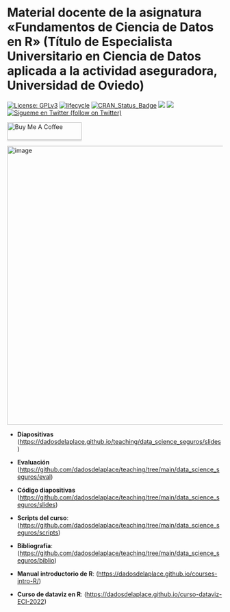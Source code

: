 Material docente de la asignatura «Fundamentos de Ciencia de Datos en R» (Título de Especialista Universitario en Ciencia de Datos aplicada a la actividad aseguradora, Universidad de Oviedo)
======

[![License:
GPLv3](https://img.shields.io/badge/license-GPLv3-blue.svg)](https://www.gnu.org/licenses/gpl-3.0)
[![lifecycle](https://img.shields.io/badge/lifecycle-stable-green.svg)](https://www.tidyverse.org/lifecycle/#stable)
[![CRAN\_Status\_Badge](http://www.r-pkg.org/badges/version/icon)](https://cran.r-project.org/package=icons)
<a href="https://github.com/dadosdelaplace/hilostwitter/graphs/contributors" alt="Contributors"> <img src="https://img.shields.io/github/contributors/dadosdelaplace/hilostwitter" /></a>
<a href="https://github.com/dadosdelaplace/hilostwitter/pulse" alt="Activity"> <img src="https://img.shields.io/github/commit-activity/m/dadosdelaplace/hilostwitter" /></a>
<a href="https://twitter.com/intent/follow?screen_name=dadosdelaplace"> <img src="https://img.shields.io/twitter/follow/dadosdelaplace?style=social&logo=twitter"
            alt="Sígueme en Twitter (follow on Twitter)"></a>

<div align="left">

<a href="https://www.buymeacoffee.com/dadosdelaplace" target="_blank"><img src="https://www.buymeacoffee.com/assets/img/custom_images/orange_img.png" alt="Buy Me A Coffee" style="height: 41px !important;width: 174px !important;box-shadow: 0px 3px 2px 0px rgba(190, 190, 190, 0.5) !important;-webkit-box-shadow: 0px 3px 2px 0px rgba(190, 190, 190, 0.5) !important;" ></a>

<img width="650" alt="image" src="https://user-images.githubusercontent.com/26646492/196523791-8f8365df-3494-44d0-8756-5785388659dc.png">

            
* **Diapositivas** (https://dadosdelaplace.github.io/teaching/data_science_seguros/slides)
    
* **Evaluación** (https://github.com/dadosdelaplace/teaching/tree/main/data_science_seguros/eval)

* **Código diapositivas** (https://github.com/dadosdelaplace/teaching/tree/main/data_science_seguros/slides)
                        
* **Scripts del curso**: (https://github.com/dadosdelaplace/teaching/tree/main/data_science_seguros/scripts)

* **Bibliografía**: (https://github.com/dadosdelaplace/teaching/tree/main/data_science_seguros/biblio)

* **Manual introductorio de R**: (https://dadosdelaplace.github.io/courses-intro-R/)

* **Curso de dataviz en R**: (https://dadosdelaplace.github.io/curso-dataviz-ECI-2022)
            
